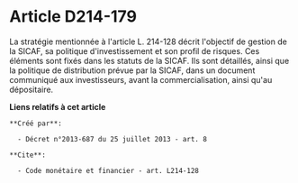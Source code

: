 # Article D214-179

La stratégie mentionnée à l'article L. 214-128 décrit l'objectif de gestion de la SICAF, sa politique d'investissement et son
profil de risques. Ces éléments sont fixés dans les statuts de la SICAF. Ils sont détaillés, ainsi que la politique de
distribution prévue par la SICAF, dans un document communiqué aux investisseurs, avant la commercialisation, ainsi qu'au
dépositaire.

**Liens relatifs à cet article**

	**Créé par**:

	  - Décret n°2013-687 du 25 juillet 2013 - art. 8

	**Cite**:

	  - Code monétaire et financier - art. L214-128
